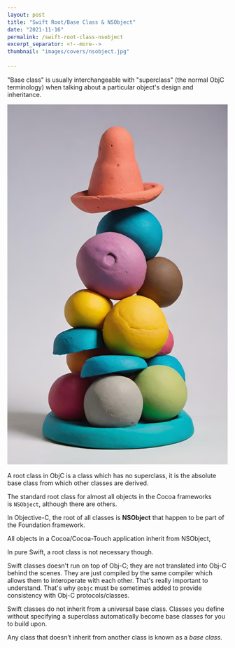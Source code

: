 ```yaml
---
layout: post
title: "Swift Root/Base Class & NSObject"
date: "2021-11-16"
permalink: /swift-root-class-nsobject
excerpt_separator: <!--more-->
thumbnail: "images/covers/nsobject.jpg"

---
```


"Base class" is usually interchangeable with "superclass" (the normal ObjC terminology) when talking about a particular object's design and inheritance.
<!--more-->
![](images/covers/nsobject_full.jpg)

A root class in ObjC is a class which has no superclass, it is the absolute base class from which other classes are derived.  
  
The standard root class for almost all objects in the Cocoa frameworks is `NSObject`, although there are others.  
  
In Objective-C, the root of all classes is **NSObject** that happen to be part of the Foundation framework.  
  
All objects in a Cocoa/Cocoa-Touch application inherit from NSObject,  
  
In pure Swift, a root class is not necessary though.  
  
Swift classes doesn't run on top of Obj-C; they are not translated into Obj-C behind the scenes. They are just compiled by the same compiler which allows them to interoperate with each other. That's really important to understand. That's why `@objc` must be sometimes added to provide consistency with Obj-C protocols/classes.  
  
Swift classes do not inherit from a universal base class. Classes you define without specifying a superclass automatically become base classes for you to build upon.  
  
Any class that doesn’t inherit from another class is known as a _base class_.
